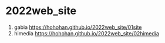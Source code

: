 # 2022web_site
1. gabia https://hohohan.github.io/2022web_site/01site
2. himedia https://hohohan.github.io/2022web_site/02himedia